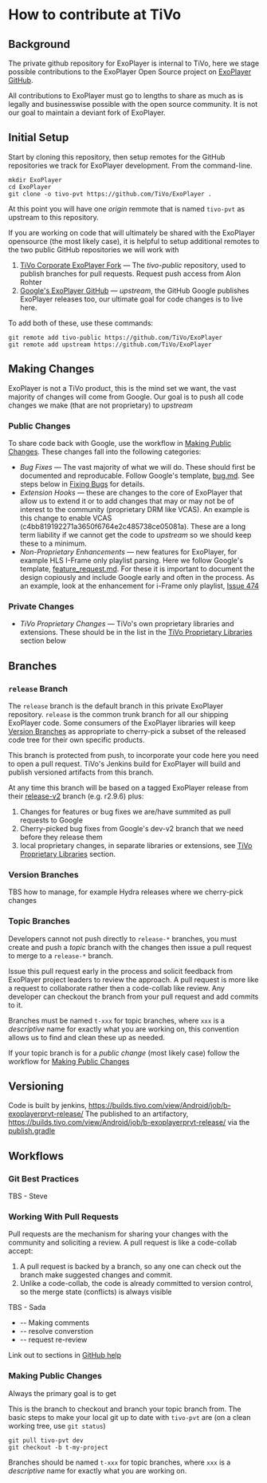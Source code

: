 # How to contribute at TiVo #
## Background ##
The private github repository for ExoPlayer is internal to TiVo, here we stage possible contributions to the ExoPlayer Open Source project on [ExoPlayer GitHub](https://github.com/google/ExoPlayer).  

All contributions to ExoPlayer must go to lengths to share as much as is legally and businesswise possible with the open source community. It is not our goal to maintain a deviant fork of ExoPlayer.

## Initial Setup ##
Start by cloning this repository, then setup remotes for the GitHub repositories we track for ExoPlayer development.  From the command-line.

```
mkdir ExoPlayer
cd ExoPlayer
git clone -o tivo-pvt https://github.com/TiVo/ExoPlayer .
```
At this point you will have one *origin* remmote that is named `tivo-pvt` as upstream to this repository.

If you are working on code that will ultimately be shared with the ExoPlayer opensource (the most likely case), it is helpful to setup additional remotes to the two public GitHub repositories we will work with

1. [TiVo Corporate ExoPlayer Fork](https://github.com/TiVo/ExoPlayer) &mdash; The *tivo-public* repository, used to publish branches for pull requests.  Request push access from Alon Rohter
2. [Google's ExoPlayer GitHub](https://github.com/google/ExoPlayer) &mdash; *upstream*, the GitHub Google publishes ExoPlayer releases too, our ultimate goal for code changes is to live here.

To add both of these, use these commands:

```
git remote add tivo-public https://github.com/TiVo/ExoPlayer
git remote add upstream https://github.com/TiVo/ExoPlayer
```

## Making Changes ##
ExoPlayer is not a TiVo product, this is the mind set we want, the vast majority of changes will come from Google.  Our goal is to push all code changes we make (that are not proprietary) to *upstream*

### Public Changes ###
To share code back with Google, use the workflow in [Making Public Changes](#making-public-changes).  These changes fall into the following categories:
 
* _Bug Fixes_ &mdash; The vast majority of what we will do.  These should first be documented and reproducable.  Follow Google's template, [bug.md](https://github.com/google/ExoPlayer/tree/release-v2/.github/ISSUE_TEMPLATE/bug.md).  See steps below in [Fixing Bugs](#fixing-bugs) for details.
* _Extension Hooks_ &mdash; these are changes to the core of ExoPlayer that allow us to extend it or to add changes that may or may not be of interest to the community (proprietary DRM like VCAS).  An example is this change to enable VCAS (c4bb819192271a3650f6764e2c485738ce05081a).  These are a long term liability if we cannot get the code to *upstream* so we should keep these to a minimum.
* _Non-Proprietary Enhancements_ &mdash; new features for ExoPlayer, for example HLS I-Frame only playlist parsing. Here we follow Google's template, [feature_request.md](https://github.com/google/ExoPlayer/tree/release-v2/.github/ISSUE_TEMPLATE/feature_request.md).  For these it is important to document the design copiously and include Google early and often in the process.  As an example, look at the enhancement for i-Frame only playlist, [Issue 474](https://github.com/google/ExoPlayer/issues/474) 

### Private Changes ###
* _TiVo Proprietary Changes_ &mdash; TiVo's own proprietary libraries and extensions.  These should be in the list in the [TiVo Proprietary Libraries](#tivo-proprietary-libraries) section below


## Branches ##

### `release` Branch ###
The `release` branch is the default branch in this private ExoPlayer repository.  `release` is the common trunk branch for all our shipping ExoPlayer code.  Some consumers of the ExoPlayer libraries will keep [Version Branches](#version-branches) as appropriate to cherry-pick a subset of the released code tree for their own specific products. 

This branch is protected from push, to incorporate your code here you need to open a pull request.  TiVo's Jenkins build for ExoPlayer will build and publish versioned artifacts from this branch.

At any time this branch will be based on a tagged ExoPlayer release from their [release-v2](https://github.com/google/ExoPlayer/tree/release-v2) branch (e.g. r2.9.6) plus:

1. Changes for features or bug fixes we are/have summited as pull requests to Google
2. Cherry-picked bug fixes from Google's dev-v2 branch that we need before they release them
3. local proprietary changes, in separate libraries or extensions, see  [TiVo Proprietary Libraries](#tivo-proprietary-libraries) section.

### Version Branches ###

TBS how to manage, for example Hydra releases where we cherry-pick changes

### Topic Branches ###
Developers cannot not push directly to `release-*` branches, you must create and push a *topic* branch with the changes then issue a pull request to merge to a `release-*` branch.  

Issue this pull request early in the process and solicit feedback from ExoPlayer project leaders to review the approach.  A pull request is more like a request to collaborate rather then a code-collab like review.  Any developer can checkout the branch from your pull request and add commits to it.

Branches must be named `t-xxx` for topic branches, where `xxx` is a *descriptive* name for exactly what you are working on, this convention allows us to find and clean these up as needed.  

If your topic branch is for a *public change* (most likely case) follow the workflow for [Making Public Changes](#making-public-changes)

## Versioning ##
Code is built by jenkins, https://builds.tivo.com/view/Android/job/b-exoplayerprvt-release/
The  published to an artifactory, https://builds.tivo.com/view/Android/job/b-exoplayerprvt-release/ via the [publish.gradle]()

## Workflows ##
### Git Best Practices ###

TBS - Steve

### Working With Pull Requests ###
Pull requests are the mechanism for sharing your changes with the community and soliciting a review.  A pull request is like a code-collab accept:

1. A pull request is backed by a branch, so any one can check out the branch make suggested changes and commit.
1. Unlike a code-collab, the code is already committed to version control, so the merge state (conflicts) is always visible

TBS - Sada
  
* -- Making comments
*  -- resolve converstion
*  -- request re-review

Link out to sections in [GitHub help](https://help.github.com/en/github/collaborating-with-issues-and-pull-requests/about-pull-requests)



### Making Public Changes ###
Always the primary goal is to get 

This is the branch to checkout and branch your topic branch from.  The basic steps to make your local git up to date with `tivo-pvt` are (on a clean working tree, use `git status`)

```
git pull tivo-pvt dev
git checkout -b t-my-project
```

Branches should be named `t-xxx` for topic branches, where `xxx` is a *descriptive* name for exactly what you are working on.


